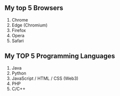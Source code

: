 ## My top 5 Browsers

1. Chrome
2. Edge (Chromium)
3. Firefox
4. Opera
5. Safari

## My TOP 5 Programming Languages

1. Java
1. Python
1. JavaScript / HTML / CSS (Web3)
1. PHP
1. C/C++